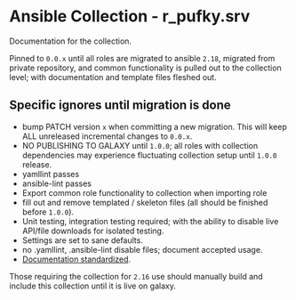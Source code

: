 # Ansible Collection - r_pufky.srv

Documentation for the collection.

Pinned to `0.0.x` until all roles are migrated to ansible `2.18`, migrated from
private repository, and common functionality is pulled out to the collection
level; with documentation and template files fleshed out.

## Specific ignores until migration is done
* bump PATCH version `x` when committing a new migration. This will keep ALL
  unreleased incremental changes to `0.0.x`.
* NO PUBLISHING TO GALAXY until `1.0.0`; all roles with collection dependencies
  may experience fluctuating collection setup until `1.0.0` release.
* yamllint passes
* ansible-lint passes
* Export common role functionality to collection when importing role
* fill out and remove templated / skeleton files (all should be finished before
  `1.0.0`).
* Unit testing, integration testing required; with the ability to disable live
  API/file downloads for isolated testing.
* Settings are set to sane defaults.
* no .yamllint, .ansible-lint disable files; document accepted usage.
* [Documentation standardized](docs/README.md).

Those requiring the collection for `2.16` use should manually build and include
this collection until it is live on galaxy.
